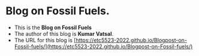 
#  Blog on Fossil Fuels.

* This is the **Blog on Fossil Fuels** 
* The author of this blog is **Kumar Vatsal**.
* The URL for this blog is [https://etc5523-2022.github.io/Blogpost-on-Fossil-fuels/](https://etc5523-2022.github.io/Blogpost-on-Fossil-fuels/)

